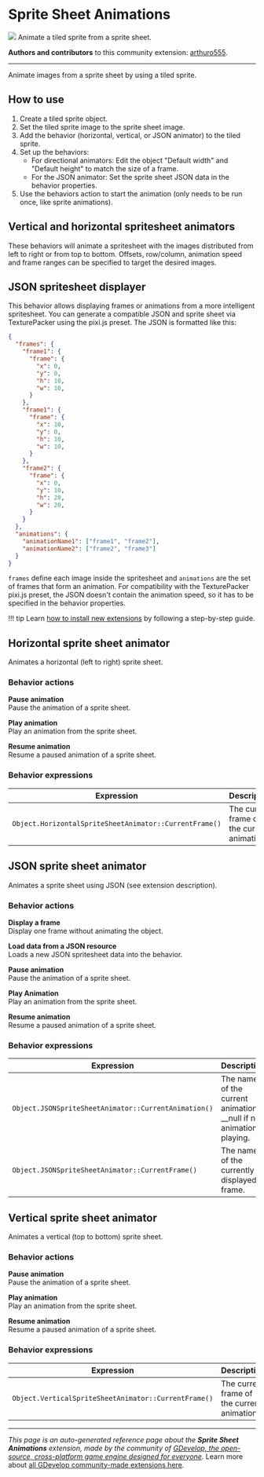 # Sprite Sheet Animations

<img src="https://resources.gdevelop-app.com/assets/Icons/google-spreadsheet.svg" class="extension-icon"></img>
Animate a tiled sprite from a sprite sheet.

**Authors and contributors** to this community extension: [arthuro555](https://gd.games/arthuro555).

---


Animate images from a sprite sheet by using a tiled sprite.

## How to use

1. Create a tiled sprite object.
2. Set the tiled sprite image to the sprite sheet image.
3. Add the behavior (horizontal, vertical, or JSON animator) to the tiled sprite.
4. Set up the behaviors:
    - For directional animators: Edit the object "Default width" and "Default height" to match the size of a frame.
    - For the JSON animator: Set the sprite sheet JSON data in the behavior properties.
5. Use the behaviors action to start the animation (only needs to be run once, like sprite animations).

## Vertical and horizontal spritesheet animators

These behaviors will animate a spritesheet with the images distributed from left to right or from top to bottom. Offsets, row/column, animation speed and frame ranges can be specified to target the desired images.

## JSON spritesheet displayer

This behavior allows displaying frames or animations from a more intelligent spritesheet. You can generate a compatible JSON and sprite sheet via TexturePacker using the pixi.js preset. The JSON is formatted like this:
```json
{
  "frames": {
    "frame1": {
      "frame": {
        "x": 0,
        "y": 0,
        "h": 10,
        "w": 10,
      }
    },
    "frame1": {
      "frame": {
        "x": 10,
        "y": 0,
        "h": 10,
        "w": 10,
      }
    },
    "frame2": {
      "frame": {
        "x": 0,
        "y": 10,
        "h": 20,
        "w": 20,
      }
    }
  },
  "animations": {
    "animationName1": ["frame1", "frame2"],
    "animationName2": ["frame2", "frame3"]
  }
}
```
`frames` define each image inside the spritesheet and `animations` are the set of frames that form an animation. For compatibility with the TexturePacker pixi.js preset, the JSON doesn't contain the animation speed, so it has to be specified in the behavior properties.

!!! tip
    Learn [how to install new extensions](/gdevelop5/extensions/search) by following a step-by-step guide.



## Horizontal sprite sheet animator 

Animates a horizontal (left to right) sprite sheet. 

### Behavior actions

**Pause animation**  
Pause the animation of a sprite sheet.

**Play animation**  
Play an animation from the sprite sheet.

**Resume animation**  
Resume a paused animation of a sprite sheet.

### Behavior expressions

| Expression | Description |  |
|-----|-----|-----|
| `Object.HorizontalSpriteSheetAnimator::CurrentFrame()` | The current frame of the current animation. ||

## JSON sprite sheet animator 

Animates a sprite sheet using JSON (see extension description). 

### Behavior actions

**Display a frame**  
Display one frame without animating the object.

**Load data from a JSON resource**  
Loads a new JSON spritesheet data into the behavior.

**Pause animation**  
Pause the animation of a sprite sheet.

**Play Animation**  
Play an animation from the sprite sheet.

**Resume animation**  
Resume a paused animation of a sprite sheet.

### Behavior expressions

| Expression | Description |  |
|-----|-----|-----|
| `Object.JSONSpriteSheetAnimator::CurrentAnimation()` | The name of the current animation. __null if no animation is playing. ||
| `Object.JSONSpriteSheetAnimator::CurrentFrame()` | The name of the currently displayed frame. ||

## Vertical sprite sheet animator 

Animates a vertical (top to bottom) sprite sheet. 

### Behavior actions

**Pause animation**  
Pause the animation of a sprite sheet.

**Play animation**  
Play an animation from the sprite sheet.

**Resume animation**  
Resume a paused animation of a sprite sheet.

### Behavior expressions

| Expression | Description |  |
|-----|-----|-----|
| `Object.VerticalSpriteSheetAnimator::CurrentFrame()` | The current frame of the current animation. ||

---

*This page is an auto-generated reference page about the **Sprite Sheet Animations** extension, made by the community of [GDevelop, the open-source, cross-platform game engine designed for everyone](https://gdevelop.io/).* Learn more about [all GDevelop community-made extensions here](/gdevelop5/extensions).